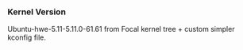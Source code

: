 ### Kernel Version

Ubuntu-hwe-5.11-5.11.0-61.61 from Focal kernel tree + custom simpler kconfig
file.
